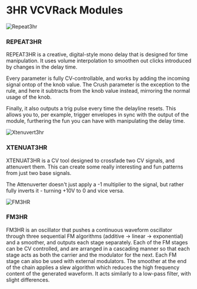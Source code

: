 # 3HR VCVRack Modules


![Repeat3hr](https://user-images.githubusercontent.com/24296465/149802856-05653a73-5a63-424b-b74f-ec53c954aa8e.png)

### REPEAT3HR

REPEAT3HR is a creative, digital-style mono delay that is designed for time manipulation. It uses volume interpolation to smoothen out clicks introduced by changes in the delay time.

Every parameter is fully CV-controllable, and works by adding the incoming signal ontop of the knob value. The Crush parameter is the exception to the rule, and here it subtracts from the knob value instead, mirroring the normal usage of the knob.

Finally, it also outputs a trig pulse every time the delayline resets. This allows you to, per example, trigger envelopes in sync with the output of the module, furthering the fun you can have with manipulating the delay time.

![Xtenuvert3hr](https://user-images.githubusercontent.com/24296465/149802864-7715eb95-3f94-409a-969e-16fc0c9c960e.png)

### XTENUAT3HR

XTENUAT3HR is a CV tool designed to crossfade two CV signals, and attenuvert them. This can create some really interesting and fun patterns from just two base signals.

The Attenuverter doesn't just apply a -1 multiplier to the signal, but rather fully inverts it - turning +10V to 0 and vice versa.

![FM3HR](https://user-images.githubusercontent.com/24296465/150647100-5092ccd8-6d15-4874-9e75-8df0494a5f04.png)

### FM3HR

FM3HR is an oscillator that pushes a continuous waveform oscillator through three sequential FM algorithms (additive -> linear -> exponential) and a smoother, and outputs each stage separately. Each of the FM stages can be CV controlled, and are arranged in a cascading manner so that each stage acts as both the carrier and the modulator for the next. Each FM stage can also be used with external modulators. The smoother at the end of the chain applies a slew algorithm which reduces the high frequency content of the generated waveform. It acts similarly to a low-pass filter, with slight differences.
